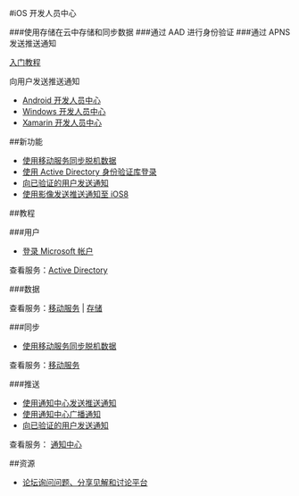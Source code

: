 <properties pageTitle="移动服务-iOS - Azure 微软云" metakeywords="" description="移动服务-iOS - Azure 微软云" services="" documentationCenter="iOS" authors="" manager="Tiffena" editor="EricChen"/>
  
<tags ms.service="mobile-services" ms.date="" wacn.date="11/02/2015"/>


#iOS 开发人员中心

###使用存储在云中存储和同步数据
###通过 AAD 进行身份验证
###通过 APNS 发送推送通知

[入门教程](/documentation/articles/mobile-services-ios-get-started/)

向用户发送推送通知

- [Android 开发人员中心](/develop/mobile/android)
- [Windows 开发人员中心](/develop/mobile/windows)
- [Xamarin 开发人员中心](/develop/mobile/xamarin)

##新功能

- [使用移动服务同步脱机数据](/documentation/articles/mobile-services-ios-get-started-offline-data/)
- [使用 Active Directory 身份验证库登录](/documentation/articles/mobile-services-dotnet-backend-ios-adal-sso-authentication/)
- [向已验证的用户发送通知](/documentation/articles/mobile-services-javascript-backend-ios-push-notifications-app-users/)
- [使用影像发送推送通知至 iOS8](/documentation/articles/notification-hubs-aspnet-backend-ios-apple-push-notification-service-apns-rich/)

##教程

###用户

- [登录 Microsoft 帐户](/documentation/articles/mobile-services-ios-get-started-users/)
<!--- [使用 Active Directory 身份验证库登录](/documentation/articles/mobile-services-dotnet-backend-ios-adal-sso-authentication/)-->
<!--- [代表用户访问 SharePoint](/documentation/articles/mobile-services-dotnet-backend-calling-sharepoint-on-behalf-of-user/)-->

查看服务：[Active Directory](https://github.com/AzureAD)

###数据



查看服务：[移动服务](/documentation/services/mobile-services/) | [存储](/documentation/services/storage/)

###同步

- [使用移动服务同步脱机数据](/documentation/articles/mobile-services-ios-get-started-offline-data/)

查看服务：[移动服务](/documentation/services/mobile-services/)

###推送

- [使用通知中心发送推送通知](/documentation/articles/notification-hubs-ios-apple-push-notification-apns-get-started/)
- [使用通知中心广播通知](/documentation/articles/notification-hubs-ios-xplat-segmented-apns-push-notification/)
- [向已验证的用户发送通知](/documentation/articles/mobile-services-javascript-backend-ios-push-notifications-app-users/)

查看服务： [通知中心](/documentation/services/notification-hubs/)





##资源

<!--- [iOS 参考查找针对客户端库和服务器脚本的文档](/develop/mobile/reference-ios)-->

<!--
- [iOS 示例了解丰富的可下载示例应用程序](/develop/mobile/ios-samples)
-->

- [论坛询问问题、分享见解和讨论平台](https://social.msdn.microsoft.com/Forums/zh-CN/home?forum=windowsazurezhchs)

